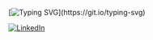 [![Typing SVG](https://readme-typing-svg.herokuapp.com?color=%2336BCF7&lines=Hello+World+👋+!+!)](https://git.io/typing-svg)

[![LinkedIn](https://img.shields.io/badge/LinkedIn-Profile-blue?logo=linkedin&style=for-the-badge)](https://www.linkedin.com/in/charles-colella-0a2a98192/)


